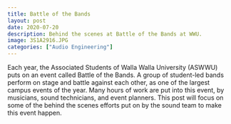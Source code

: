 ```yaml
---
title: Battle of the Bands
layout: post
date: 2020-07-20
description: Behind the scenes at Battle of the Bands at WWU.
image: 3S1A2916.JPG
categories: ["Audio Engineering"]
---
```


Each year, the Associated Students of Walla Walla University (ASWWU) puts on an event called Battle of the Bands. A group of student-led bands perform on stage and battle against each other, as one of the largest campus events of the year. Many hours of work are put into this event, by musicians, sound technicians, and event planners. This post will focus on some of the behind the scenes efforts put on by the sound team to make this event happen.
